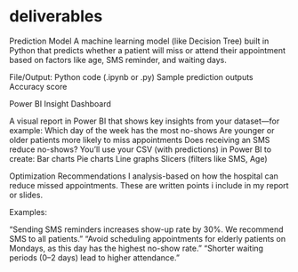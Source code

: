# deliverables
Prediction Model
A machine learning model (like Decision Tree) built in Python that predicts whether a patient will miss or attend their appointment based on factors like age, SMS reminder, and waiting days.

File/Output:
Python code (.ipynb or .py)
Sample prediction outputs
Accuracy score

Power BI Insight Dashboard

A visual report in Power BI that shows key insights from your dataset—for example:
Which day of the week has the most no-shows
Are younger or older patients more likely to miss appointments
Does receiving an SMS reduce no-shows?
You’ll use your CSV (with predictions) in Power BI to create:
Bar charts
Pie charts
Line graphs
Slicers (filters like SMS, Age)

Optimization Recommendations
I analysis-based  on how the hospital can reduce missed appointments. These are written points i include in my report or slides.

Examples:

“Sending SMS reminders increases show-up rate by 30%. We recommend SMS to all patients.”
“Avoid scheduling appointments for elderly patients on Mondays, as this day has the highest no-show rate.”
“Shorter waiting periods (0–2 days) lead to higher attendance.”
